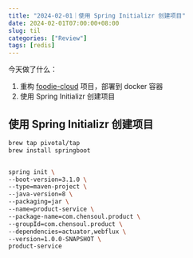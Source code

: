 ```yaml
---
title: "2024-02-01｜使用 Spring Initializr 创建项目"
date: 2024-02-01T07:00:00+08:00
slug: til
categories: ["Review"]
tags: [redis]
---
```




今天做了什么：

1. 重构 [foodie-cloud](https://github.com/chensoul/foodie-cloud) 项目，部署到 docker 容器
1. 使用 Spring Initializr 创建项目



## 使用 Spring Initializr 创建项目

```bash
brew tap pivotal/tap
brew install springboot


spring init \
--boot-version=3.1.0 \
--type=maven-project \
--java-version=8 \
--packaging=jar \
--name=product-service \
--package-name=com.chensoul.product \
--groupId=com.chensoul.product \
--dependencies=actuator,webflux \
--version=1.0.0-SNAPSHOT \
product-service
```



